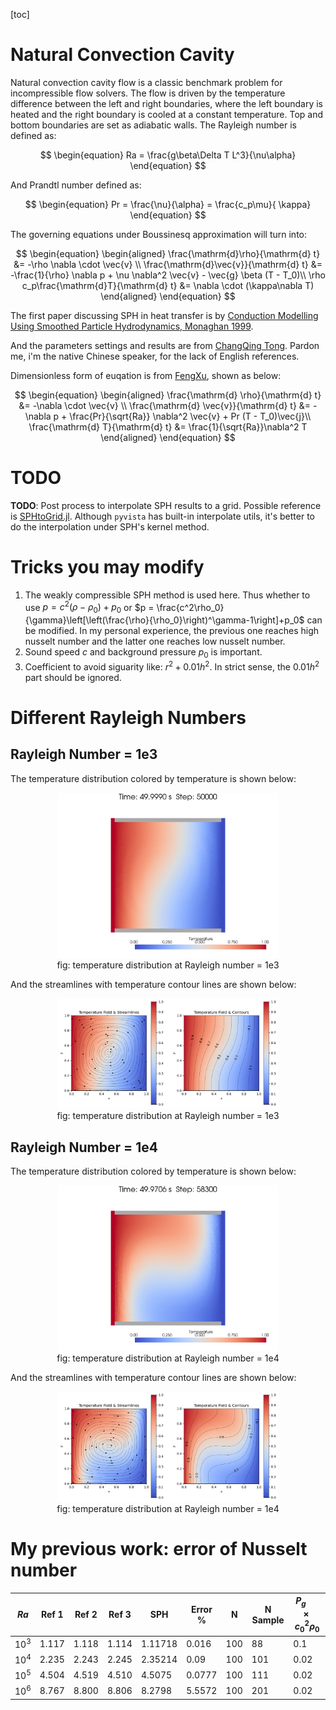 [toc]

# Natural Convection Cavity

Natural convection cavity flow is a classic benchmark problem for incompressible flow solvers. The flow is driven by the temperature difference between the left and right boundaries, where the left boundary is heated and the right boundary is cooled at a constant temperature. Top and bottom boundaries are set as adiabatic walls. The Rayleigh number is defined as:

$$
\begin{equation}
Ra = \frac{g\beta\Delta T L^3}{\nu\alpha}
\end{equation}
$$

And Prandtl number defined as:

$$
\begin{equation}
Pr = \frac{\nu}{\alpha} = \frac{c_p\mu}{ \kappa}
\end{equation}
$$

The governing equations under Boussinesq approximation will turn into:

$$
\begin{equation}
    \begin{aligned}
        \frac{\mathrm{d}\rho}{\mathrm{d} t} &= -\rho \nabla \cdot \vec{v} \\
        \frac{\mathrm{d}\vec{v}}{\mathrm{d} t} &= -\frac{1}{\rho} \nabla p + \nu \nabla^2 \vec{v} - \vec{g} \beta (T - T_0)\\
        \rho c_p\frac{\mathrm{d}T}{\mathrm{d} t} &= \nabla \cdot (\kappa\nabla T)
    \end{aligned}
\end{equation}
$$

The first paper discussing SPH in heat transfer is by [Conduction Modelling Using Smoothed Particle Hydrodynamics, Monaghan 1999](https://www.sciencedirect.com/science/article/abs/pii/S0021999198961186?via%3Dihub).

And the parameters settings and results are from [ChangQing Tong](http://www.ir.xjtu.edu.cn/item/244952). Pardon me, i'm the native Chinese speaker, for the lack of English references.

Dimensionless form of euqation is from [FengXu](https://qikan.cqvip.com/Qikan/Article/Detail?id=76887490504849524848484851), shown as below:

$$
\begin{equation}
    \begin{aligned}
        \frac{\mathrm{d} \rho}{\mathrm{d} t} &= -\nabla \cdot \vec{v} \\
        \frac{\mathrm{d} \vec{v}}{\mathrm{d} t} &= -\nabla p + \frac{Pr}{\sqrt{Ra}} \nabla^2 \vec{v} + Pr (T - T_0)\vec{j}\\
        \frac{\mathrm{d} T}{\mathrm{d} t} &= \frac{1}{\sqrt{Ra}}\nabla^2 T
    \end{aligned}
\end{equation}
$$

# TODO

**TODO**: Post process to interpolate SPH results to a grid. Possible reference is [SPHtoGrid.jl](https://github.com/LudwigBoess/SPHtoGrid.jl). Although `pyvista` has built-in interpolate utils, it's better to do the interpolation under SPH's kernel method.

# Tricks you may modify

1. The weakly compressible SPH method is used here. Thus whether to use $p = c^2(\rho - \rho_0)+p_0$ or $p = \frac{c^2\rho_0}{\gamma}\left[\left(\frac{\rho}{\rho_0}\right)^\gamma-1\right]+p_0$ can be modified. In my personal experience, the previous one reaches high nusselt number and the latter one reaches low nusselt number.
2. Sound speed $c$ and background pressure $p_0$ is important.
3. Coefficient to avoid siguarity like: $r^2+0.01h^2$. In strict sense, the $0.01h^2$ part should be ignored.

# Different Rayleigh Numbers

## Rayleigh Number = 1e3

The temperature distribution colored by temperature is shown below:

<center>
<img src="image/natural_convection_cavity_ra_1e3_compulsive_cmap.png" width="70%">
</br>
fig: temperature distribution at Rayleigh number = 1e3
</center>

And the streamlines with temperature contour lines are shown below:

<center>
<img src="image/natural_convection_cavity_ra_1e3_compulsive_reference.png" width="70%">
</br>
fig: temperature distribution at Rayleigh number = 1e3
</center>

## Rayleigh Number = 1e4

The temperature distribution colored by temperature is shown below:

<center>
<img src="image/natural_convection_cavity_ra_1e4_compulsive_cmap.png" width="70%">
</br>
fig: temperature distribution at Rayleigh number = 1e4
</center>

And the streamlines with temperature contour lines are shown below:

<center>
<img src="image/natural_convection_cavity_ra_1e4_compulsive_reference.png" width="70%">
</br>
fig: temperature distribution at Rayleigh number = 1e4
</center>

# My previous work: error of Nusselt number

| $Ra$ | Ref 1 | Ref 2 | Ref 3 | SPH | Error % | N | N Sample | $P_g\quad \times c_0^2 \rho_0$ |
| - | - | - | - | - | - | - | - | - |
| $10^3$ | 1.117 | 1.118 | 1.114 | 1.11718 | 0.016 | 100 | 88 | 0.1 |
| $10^4$ | 2.235 | 2.243 | 2.245 | 2.35214 | 0.09 | 100 | 101 | 0.02 |
| $10^5$ | 4.504 | 4.519 | 4.510 | 4.5075 | 0.0777 | 100 | 111 | 0.02 |
| $10^6$ | 8.767 | 8.800 | 8.806 | 8.2798 | 5.5572 | 100 | 201 | 0.02 |
